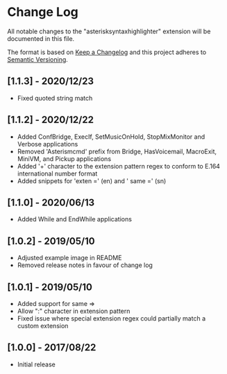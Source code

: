 # Change Log
All notable changes to the "asterisksyntaxhighlighter" extension will be documented in this file.

The format is based on [Keep a Changelog](http://keepachangelog.com/en/1.0.0/)
and this project adheres to [Semantic Versioning](http://semver.org/spec/v2.0.0.html).

## [1.1.3] - 2020/12/23
- Fixed quoted string match

## [1.1.2] - 2020/12/22
- Added ConfBridge, ExecIf, SetMusicOnHold, StopMixMonitor and Verbose applications
- Removed 'Asterismcmd' prefix from Bridge, HasVoicemail, MacroExit, MiniVM, and Pickup applications
- Added '+' character to the extension pattern regex to conform to E.164 international number format
- Added snippets for 'exten =' (en) and ' same =' (sn)

## [1.1.0] - 2020/06/13
- Added While and EndWhile applications

## [1.0.2] - 2019/05/10
- Adjusted example image in README
- Removed release notes in favour of change log

## [1.0.1] - 2019/05/10
- Added support for same =>  
- Allow ":" character in extension pattern  
- Fixed issue where special extension regex could partially match a custom extension  

## [1.0.0] - 2017/08/22
- Initial release